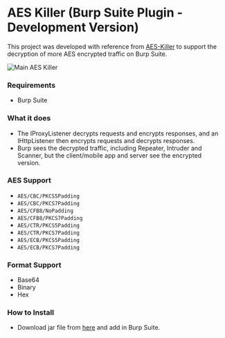# AES Killer (Burp Suite Plugin - Development Version)
This project was developed with reference from [AES-Killer](https://github.com/Ebryx/AES-Killer) to support the decryption of more AES encrypted traffic on Burp Suite.

![Main AES Killer](https://user-images.githubusercontent.com/70949343/150760360-e182db42-cf51-4466-9a96-6d0c72e4a4a2.png)

### Requirements
* Burp Suite

### What it does
* The IProxyListener decrypts requests and encrypts responses, and an IHttpListener then encrypts requests and decrypts responses.
* Burp sees the decrypted traffic, including Repeater, Intruder and Scanner, but the client/mobile app and server see the encrypted version.

### AES Support
* ```AES/CBC/PKCS5Padding```
* ```AES/CBC/PKCS7Padding```
* ```AES/CFB8/NoPadding```
* ```AES/CFB8/PKCS7Padding```
* ```AES/CTR/PKCS5Padding```
* ```AES/CTR/PKCS7Padding```
* ```AES/ECB/PKCS5Padding```
* ```AES/ECB/PKCS7Padding```

### Format Support
* Base64
* Binary
* Hex

### How to Install
* Download jar file from [here](https://github.com/PJ-monweek/AES-Killer-development-version-/raw/master/AES%20Killer%20(development%20version).jar) and add in Burp Suite.
